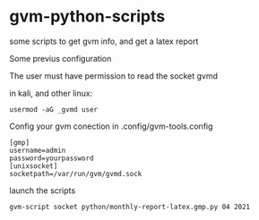 # gvm-python-scripts
some scripts to get gvm info, and get a latex report

Some previus configuration

The user must have permission to read the socket gvmd

in kali, and other linux:
```
usermod -aG _gvmd user
```

Config your gvm conection in .config/gvm-tools.config
```
[gmp]
username=admin
password=yourpassword
[unixsocket]
socketpath=/var/run/gvm/gvmd.sock
```

launch the scripts
```
gvm-script socket python/monthly-report-latex.gmp.py 04 2021
```
